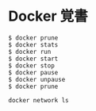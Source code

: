 # Docker 覚書


```docker
$ docker prune
$ docker stats
$ docker run
$ docker start
$ docker stop
$ docker pause
$ docker unpause
$ docker prune
```


```bash
docker network ls
```